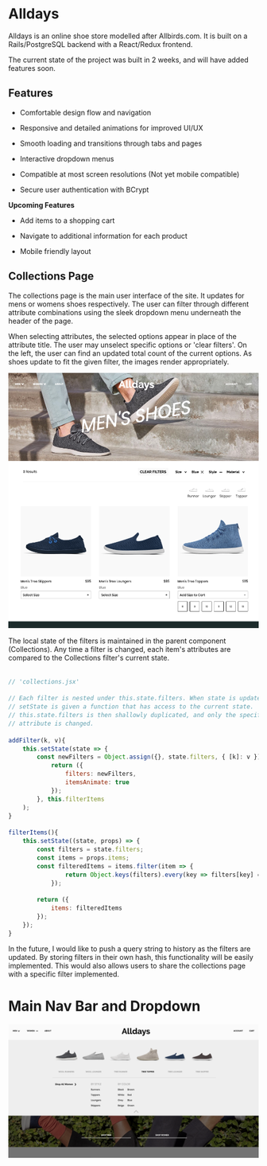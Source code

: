 # Alldays

Alldays is an online shoe store modelled after Allbirds.com. It is built on a Rails/PostgreSQL backend with a React/Redux frontend. 

The current state of the project was built in 2 weeks, and will have added features soon.

## Features

* Comfortable design flow and navigation

* Responsive and detailed animations for improved UI/UX

* Smooth loading and transitions through tabs and pages

* Interactive dropdown menus

* Compatible at most screen resolutions (Not yet mobile compatible)

* Secure user authentication with BCrypt

**Upcoming Features**

* Add items to a shopping cart

* Navigate to additional information for each product

* Mobile friendly layout

## Collections Page

The collections page is the main user interface of the site. It updates for mens or womens shoes respectively. The user can filter through different attribute combinations using the sleek dropdown menu underneath the header of the page. 

When selecting attributes, the selected options appear in place of the attribute title. The user may unselect specific options or 'clear filters'. On the left, the user can find an updated total count of the current options. As shoes update to fit the given filter, the images render appropriately.

![Image of collections page](https://github.com/pb-nowa/All-Days/blob/master/app/assets/images/screenshots/collections_mens_filtered.png)

The local state of the filters is maintained in the parent component (Collections). Any time a filter is changed, each item's attributes are compared to the Collections filter's current state.

```javascript

// 'collections.jsx'

// Each filter is nested under this.state.filters. When state is updated,
// setState is given a function that has access to the current state. 
// this.state.filters is then shallowly duplicated, and only the specific 
// attribute is changed. 

addFilter(k, v){
    this.setState(state => {
        const newFilters = Object.assign({}, state.filters, { [k]: v });
            return ({ 
                filters: newFilters,
                itemsAnimate: true
            });
        }, this.filterItems
    );
}

filterItems(){
    this.setState((state, props) => {
        const filters = state.filters;
        const items = props.items;
        const filteredItems = items.filter(item => {
                return Object.keys(filters).every(key => filters[key] === item[key]);
            });
            
        return ({
            items: filteredItems
        });
    });
}

```

In the future, I would like to push a query string to history as the filters are updated. By storing filters in their own hash, this functionality will be easily implemented. This would also allows users to share the collections page with a specific filter implemented. 

# Main Nav Bar and Dropdown

![Image of Dropdown Menu](https://github.com/pb-nowa/All-Days/blob/master/app/assets/images/screenshots/dropdown_home_active.png)


